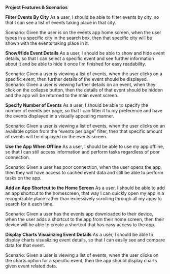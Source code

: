 **Project Features & Scenarios**

**Filter Events By City** 
As a user, I should be able to filter events by city, so that I can see a list of events taking place in that city.

Scenario: Given the user is on the events app home screen, when the user types in a specific city in the search box, then that specific city will be shown with the events taking place in it.

**Show/Hide Event Details**
As a user, I should be able to show and hide event details, so that I can select a specific event and see further information about it and be able to hide it once I'm finished for easy readability. 

Scenario: Given a user is viewing a list of events, when the user clicks on a specific event, then further details of the event should be displayed.
Scenario: Given a user is viewing further details on an event, when they click on the collapse button, then the details of that event should be hidden and the app will be returned to the main event screen.

**Specify Number of Events**
As a user, I should be able to specify the number of events per page, so that I can filter it to my preference and have the events displayed in a visually appealing manner.

Scenario: Given a user is viewing a list of events, when the user clicks on an available option from the “events per page” filter, then that specific amount of events will be displayed on the events screen.

**Use the App When Offline**
As a user, I should be able to use my app offline, so that I can still access information and perform tasks regardless of poor connection.

Scenario: Given a user has poor connection, when the user opens the app, then they will have access to cached event data and still be able to perform tasks on the app.

**Add an App Shortcut to the Home Screen**
As a user, I should be able to add an app shortcut to the homescreen, that way I can quickly open my app in a recognizable place rather than excessively scrolling through all my apps to search for it each time.

Scenario: Given a user has the events app downloaded to their device, when the user adds a shortcut to the app from their home screen, then their device will be able to create a shortcut that has easy access to the app.

**Display Charts Visualizing Event Details**
As a user, I should be able to display charts visualizing event details, so that I can easily see and compare data for that event.

Scenario: Given a user is viewing a list of events, when the user clicks on the charts option for a specific event, then the app should display charts given event related data.

